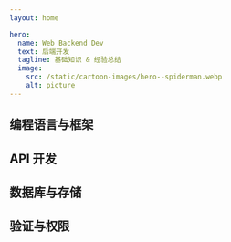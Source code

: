 ```yaml
---
layout: home

hero:
  name: Web Backend Dev
  text: 后端开发
  tagline: 基础知识 & 经验总结
  image:
    src: /static/cartoon-images/hero--spiderman.webp
    alt: picture
---
```


<script setup lang="ts"> 
import SkillIconsBlock from '../../components/SkillIconsBlock.vue'

const __LANGUAGES_AND_RELATED_FRAMEWORKS__ = {
    ['__NODEJS__']: [
        { 
            name: "Node.js", 
            link: "/notes/web-backend/runtimes/nodejs/", 
            imgSrc: "/static/skill-icons/web-backend--nodejs.png"
        },
        { 
            name: "Express.js", 
            link: "/notes/web-backend/frameworks/expressjs/", 
            imgSrc: "/static/skill-icons/web-backend--expressjs.png"
        },
        { 
            name: "Nest.js", 
            link: "/notes/web-backend/frameworks/nestjs/", 
            imgSrc: "/static/skill-icons/web-backend--nestjs.png"
        }
    ],

    ['__PYTHON__']: [
        { 
            name: "Python", 
            link: "/notes/web-backend/languages/python/", 
            imgSrc: "/static/skill-icons/web-backend--python.png"
        },
        { 
            name: "Django", 
            link: "/notes/web-backend/frameworks/django/", 
            imgSrc: "/static/skill-icons/web-backend--django.png"
        },
        { 
            name: "Django REST Framework", 
            link: "/notes/web-backend/frameworks/django-rest-framework/", 
            imgSrc: "/static/skill-icons/web-backend--django-rest-framework.png"
        },
    ],

    ['__GOLANG__']: [
        { 
            name: "Golang", 
            link: "/notes/web-backend/languages/golang/", 
            imgSrc: "/static/skill-icons/web-backend--golang.png"
        },
        { 
            name: "Gin", 
            link: "/notes/web-backend/frameworks/gin/", 
            imgSrc: "/static/skill-icons/web-backend--gin.png"
        }  
    ],

    ['__RUBY__']: [
        { 
            name: "Ruby", 
            link: "/notes/web-backend/languages/ruby/", 
            imgSrc: "/static/skill-icons/web-backend--ruby.png"
        },
        { 
            name: "Ruby On Rails", 
            link: "/notes/web-backend/frameworks/ruby-on-rails/", 
            imgSrc: "/static/skill-icons/web-backend--ruby-on-rails.png"
        }
    ],

    ['__RUST__']: [
        { 
            name: "Rust", 
            link: "/notes/web-backend/languages/rust/", 
            imgSrc: "/static/skill-icons/web-backend--rust.png"
        },
        { 
            name: "Actix Web", 
            link: "https://actix.rs/", 
            imgSrc: "/static/skill-icons/web-backend--actix-web.png",
            openNewTag: true
        }
    ]
}

const __API__ = [
    { 
        name: "Rest API", 
        link: "/notes/web-backend/api/restapi/", 
        imgSrc: "/static/skill-icons/web-backend--restapi.png"
    },
    { 
        name: "GraphQL", 
        link: "/notes/web-backend/api/graphql/", 
        imgSrc: "/static/skill-icons/web-backend--graphql.png"
    },
    { 
        name: "tRPC", 
        link: "/notes/web-backend/api/trpc/", 
        imgSrc: "/static/skill-icons/web-backend--trpc.png",
    },
    // { 
    //     name: "gRPC",  
    //     link: "https://grpc.io/", 
    //     imgSrc: "/static/skill-icons/web-backend--grpc.png",
    //     openNewTag: true
    // },  
    // { 
    //     name: "WebSocket", 
    //     link: "/notes/web-backend/api/websocket/", 
    //     imgSrc: "/static/skill-icons/web-backend--websocket.png"
    // },
]

const __DATABASES_OOS__ = {
    // 事务型关系数据库
    ['__SQL__']: [
        { 
            name: "MySQL", 
            link: "/notes/web-backend/database/mysql/", 
            imgSrc: "/static/skill-icons/database--mysql.png"
        },
        { 
            name: "PostgreSQL", 
            link: "/notes/web-backend/database/postgresql/", 
            imgSrc: "/static/skill-icons/database--postgresql.png"
        },
    ],
    // 非关系数据库
    ['__NO_SQL__']: [
        { 
            name: "MongoDB", 
            link: "/notes/web-backend/database/mongodb/", 
            imgSrc: "/static/skill-icons/database--mongodb.png"
        },
        { 
            name: "Redis", 
            link: "/notes/web-backend/database/redis/", 
            imgSrc: "/static/skill-icons/database--redis.png"
        },
    ],
    // 分析型数据库
    ['__OLAP__']: [
        { 
            name: "ClickHouse", 
            link: "/notes/web-backend/database/clickhouse/", 
            imgSrc: "/static/skill-icons/database--clickhouse.png"
        }
    ],
    // 数据库访问层工具
    ['__ORM__']: [
        { 
            name: "Prisma",  
            link: "/notes/web-backend/database/prisma/", 
            imgSrc: "/static/skill-icons/database--prisma.png", 
        }
    ],
    // 对象存储
    // ['__OOS__']: [
    //     {
    //         name: "MinIO", 
    //         link: "/notes/web-backend/database/minio/", 
    //         imgSrc: "/static/skill-icons/database--minio.png"
    //     }
    // ]
}

const __AUTH__ = [
    { 
        name: "SpiceDB", 
        link: "/notes/web-backend/auth/spicedb/", 
        imgSrc: "/static/skill-icons/web-backend--spicedb.png"
    }, 
    { 
        name: "Casbin",
        link: "/notes/web-backend/auth/casbin/", 
        imgSrc: "/static/skill-icons/web-backend--casbin.png"
    },
    { 
        name: "Keycloak", 
        link: "/notes/web-backend/auth/keycloak/", 
        imgSrc: "/static/skill-icons/web-backend--keycloak.png"
    },
]
</script>

## 编程语言与框架

<SkillIconsBlock :skillList="__LANGUAGES_AND_RELATED_FRAMEWORKS__['__PYTHON__']"/>
<SkillIconsBlock :skillList="__LANGUAGES_AND_RELATED_FRAMEWORKS__['__GOLANG__']"/>
<!-- <SkillIconsBlock :skillList="__LANGUAGES_AND_RELATED_FRAMEWORKS__['__NODEJS__']"/> -->
<!-- <SkillIconsBlock :skillList="__LANGUAGES_AND_RELATED_FRAMEWORKS__['__RUBY__']"/> -->
<SkillIconsBlock :skillList="__LANGUAGES_AND_RELATED_FRAMEWORKS__['__RUST__']"/>

## API 开发

<SkillIconsBlock :skillList="__API__"/>

## 数据库与存储

<!-- ### 关系型数据库 -->
<!-- > Relational Database -->
<SkillIconsBlock :skillList="__DATABASES_OOS__['__SQL__']"/>
<!-- ### 非关系型数据库 -->
<!-- > Non-Relational Database ( NoSQL Database ) -->
<SkillIconsBlock :skillList="__DATABASES_OOS__['__NO_SQL__']"/>
<!-- ### 分析型数据库 -->
<!-- > Online Analytical Processing ( OLAP Database ) -->
<SkillIconsBlock :skillList="__DATABASES_OOS__['__OLAP__']"/>
<!-- ### 对象关系映射 -->
<!-- > Object Relational Mapping ( ORM ) -->
<SkillIconsBlock :skillList="__DATABASES_OOS__['__ORM__']"/>
<!-- ### 对象存储服务 -->
<!-- > Object Storage Service ( OOS )-->
<SkillIconsBlock :skillList="__DATABASES_OOS__['__OOS__']"/>

## 验证与权限

<SkillIconsBlock :skillList="__AUTH__"/>

<!-- ## 架构设计

> Architecture Design

微服务架构、单体架构、Serverless、消息队列（RabbitMQ、Kafka） -->
